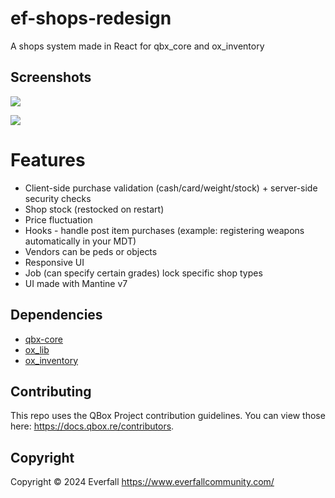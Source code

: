 # ef-shops-redesign
A shops system made in React for qbx_core and ox_inventory

## Screenshots

![](https://media.discordapp.net/attachments/1187992976048271381/1373199844042346556/image.png?ex=68298b83&is=68283a03&hm=e293fb2bd4ffb6bf1f37a36465cdce8cade15b5800a691794dd6ef66adb45025&=&format=webp&quality=lossless&width=1429&height=653)

![](https://media.discordapp.net/attachments/1187992976048271381/1373199844583280670/image.png?ex=68298b83&is=68283a03&hm=f37d7abcd1af4873b5909f0ea3c8d6d6395ad851b20793eaaa3008ff2eb8424f&=&format=webp&quality=lossless&width=1429&height=656)

# Features
- Client-side purchase validation (cash/card/weight/stock) + server-side security checks
- Shop stock (restocked on restart)
- Price fluctuation
- Hooks - handle post item purchases (example: registering weapons automatically in your MDT)
- Vendors can be peds or objects
- Responsive UI
- Job (can specify certain grades) lock specific shop types
- UI made with Mantine v7

## Dependencies
- [qbx-core](https://github.com/Qbox-project/qbx_core)
- [ox_lib](https://github.com/overextended/ox_lib)
- [ox_inventory](https://github.com/overextended/ox_inventory) 

## Contributing
This repo uses the QBox Project contribution guidelines. You can view those here: https://docs.qbox.re/contributors.

## Copyright
Copyright © 2024 Everfall https://www.everfallcommunity.com/
